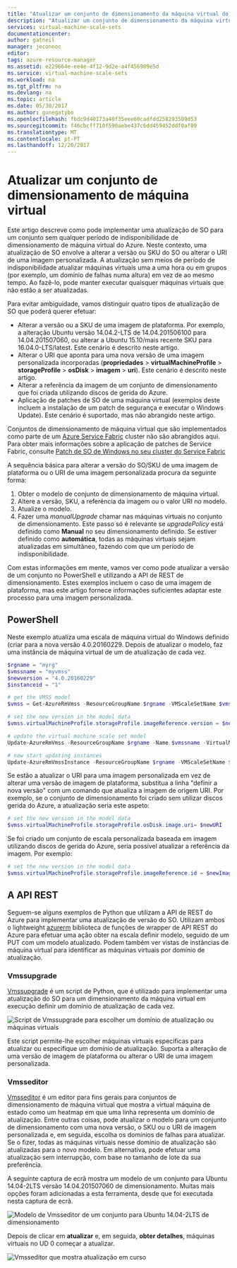 ```yaml
---
title: "Atualizar um conjunto de dimensionamento da máquina virtual do Azure | Microsoft Docs"
description: "Atualizar um conjunto de dimensionamento da máquina virtual do Azure"
services: virtual-machine-scale-sets
documentationcenter: 
author: gatneil
manager: jeconnoc
editor: 
tags: azure-resource-manager
ms.assetid: e229664e-ee4e-4f12-9d2e-a4f456989e5d
ms.service: virtual-machine-scale-sets
ms.workload: na
ms.tgt_pltfrm: na
ms.devlang: na
ms.topic: article
ms.date: 05/30/2017
ms.author: gunegatybo
ms.openlocfilehash: fbdc9d40173a40f35eee60cadfdd258293509d53
ms.sourcegitcommit: f46cbcff710f590aebe437c6dd459452ddf0af09
ms.translationtype: MT
ms.contentlocale: pt-PT
ms.lasthandoff: 12/20/2017
---
```

# <a name="upgrade-a-virtual-machine-scale-set"></a>Atualizar um conjunto de dimensionamento de máquina virtual
Este artigo descreve como pode implementar uma atualização de SO para um conjunto sem qualquer período de indisponibilidade de dimensionamento de máquina virtual do Azure. Neste contexto, uma atualização de SO envolve a alterar a versão ou SKU do SO ou alterar o URI de uma imagem personalizada. A atualização sem meios de período de indisponibilidade atualizar máquinas virtuais uma a uma hora ou em grupos (por exemplo, um domínio de falhas numa altura) em vez de ao mesmo tempo. Ao fazê-lo, pode manter executar quaisquer máquinas virtuais que não estão a ser atualizadas.

Para evitar ambiguidade, vamos distinguir quatro tipos de atualização de SO que poderá querer efetuar:

* Alterar a versão ou a SKU de uma imagem de plataforma. Por exemplo, a alteração Ubuntu versão 14.04.2-LTS de 14.04.201506100 para 14.04.201507060, ou alterar a Ubuntu 15.10/mais recente SKU para 16.04.0-LTS/latest. Este cenário é descrito neste artigo.
* Alterar o URI que aponta para uma nova versão de uma imagem personalizada incorporadas (**propriedades** > **virtualMachineProfile** > **storageProfile**  >  **osDisk** > **imagem** > **uri**). Este cenário é descrito neste artigo.
* Alterar a referência da imagem de um conjunto de dimensionamento que foi criada utilizando discos de gerida do Azure.
* Aplicação de patches de SO de uma máquina virtual (exemplos deste incluem a instalação de um patch de segurança e executar o Windows Update). Este cenário é suportado, mas não abrangido neste artigo.

Conjuntos de dimensionamento de máquina virtual que são implementados como parte de um [Azure Service Fabric](https://azure.microsoft.com/services/service-fabric/) cluster não são abrangidos aqui. Para obter mais informações sobre a aplicação de patches de Service Fabric, consulte [Patch de SO de Windows no seu cluster do Service Fabric](https://docs.microsoft.com/azure/service-fabric/service-fabric-patch-orchestration-application)

A sequência básica para alterar a versão do SO/SKU de uma imagem de plataforma ou o URI de uma imagem personalizada procura da seguinte forma:

1. Obter o modelo de conjunto de dimensionamento de máquina virtual.
2. Altere a versão, SKU, a referência da imagem ou o valor URI no modelo.
3. Atualize o modelo.
4. Fazer uma *manualUpgrade* chamar nas máquinas virtuais no conjunto de dimensionamento. Este passo só é relevante se *upgradePolicy* está definido como **Manual** no seu dimensionamento definido. Se estiver definido como **automática**, todas as máquinas virtuais sejam atualizadas em simultâneo, fazendo com que um período de indisponibilidade.

Com estas informações em mente, vamos ver como pode atualizar a versão de um conjunto no PowerShell e utilizando a API de REST de dimensionamento. Estes exemplos incluem o caso de uma imagem de plataforma, mas este artigo fornece informações suficientes adaptar este processo para uma imagem personalizada.

## <a name="powershell"></a>PowerShell
Neste exemplo atualiza uma escala de máquina virtual do Windows definido (criar para a nova versão 4.0.20160229. Depois de atualizar o modelo, faz uma instância de máquina virtual de um de atualização de cada vez.

```powershell
$rgname = "myrg"
$vmssname = "myvmss"
$newversion = "4.0.20160229"
$instanceid = "1"

# get the VMSS model
$vmss = Get-AzureRmVmss -ResourceGroupName $rgname -VMScaleSetName $vmssname

# set the new version in the model data
$vmss.virtualMachineProfile.storageProfile.imageReference.version = $newversion

# update the virtual machine scale set model
Update-AzureRmVmss -ResourceGroupName $rgname -Name $vmssname -VirtualMachineScaleSet $vmss

# now start updating instances
Update-AzureRmVmssInstance -ResourceGroupName $rgname -VMScaleSetName $vmssname -InstanceId $instanceId
```

Se estão a atualizar o URI para uma imagem personalizada em vez de alterar uma versão de imagem de plataforma, substitua a linha "definir a nova versão" com um comando que atualiza a imagem de origem URI. Por exemplo, se o conjunto de dimensionamento foi criado sem utilizar discos gerida do Azure, a atualização seria este aspeto:

```powershell
# set the new version in the model data
$vmss.virtualMachineProfile.storageProfile.osDisk.image.uri= $newURI
```

Se foi criado um conjunto de escala personalizada baseada em imagem utilizando discos de gerida do Azure, seria possível atualizar a referência da imagem. Por exemplo:

```powershell
# set the new version in the model data
$vmss.virtualMachineProfile.storageProfile.imageReference.id = $newImageReference
```

## <a name="the-rest-api"></a>A API REST
Seguem-se alguns exemplos de Python que utilizam a API de REST do Azure para implementar uma atualização de versão do SO. Utilizam ambos o lightweight [azurerm](https://pypi.python.org/pypi/azurerm) biblioteca de funções de wrapper de API REST do Azure para efetuar uma ação obter na escala definir modelo, seguido de um PUT com um modelo atualizado. Podem também ver vistas de instâncias de máquina virtual para identificar as máquinas virtuais por domínio de atualização.

### <a name="vmssupgrade"></a>Vmssupgrade
 [Vmssupgrade](https://github.com/gbowerman/vmsstools) é um script de Python, que é utilizado para implementar uma atualização do SO para um dimensionamento da máquina virtual em execução definir um domínio de atualização de cada vez.

![Script de Vmssupgrade para escolher um domínio de atualização ou máquinas virtuais](./media/virtual-machine-scale-sets-upgrade-scale-set/vmssupgrade-screenshot.png)

Este script permite-lhe escolher máquinas virtuais específicas para atualizar ou especifique um domínio de atualização. Suporta a alteração de uma versão de imagem de plataforma ou alterar o URI de uma imagem personalizada.

### <a name="vmsseditor"></a>Vmsseditor
[Vmsseditor](https://github.com/gbowerman/vmssdashboard) é um editor para fins gerais para conjuntos de dimensionamento de máquina virtual que mostra a virtual máquina de estado como um heatmap em que uma linha representa um domínio de atualização. Entre outras coisas, pode atualizar o modelo para um conjunto de dimensionamento com uma nova versão, o SKU ou o URI de imagem personalizada e, em seguida, escolha os domínios de falhas para atualizar. Se o fizer, todas as máquinas virtuais nesse domínio de atualização são atualizadas para o novo modelo. Em alternativa, pode efetuar uma atualização sem interrupção, com base no tamanho de lote da sua preferência.  

A seguinte captura de ecrã mostra um modelo de um conjunto para Ubuntu 14.04-2LTS versão 14.04.201507060 de dimensionamento. Muitas mais opções foram adicionadas a esta ferramenta, desde que foi executada nesta captura de ecrã.

![Modelo de Vmsseditor de um conjunto para Ubuntu 14.04-2LTS de dimensionamento](./media/virtual-machine-scale-sets-upgrade-scale-set/vmssEditor1.png)

Depois de clicar em **atualizar** e, em seguida, **obter detalhes**, máquinas virtuais no UD 0 começar a atualizar.

![Vmsseditor que mostra atualização em curso](./media/virtual-machine-scale-sets-upgrade-scale-set/vmssEditor2.png)


